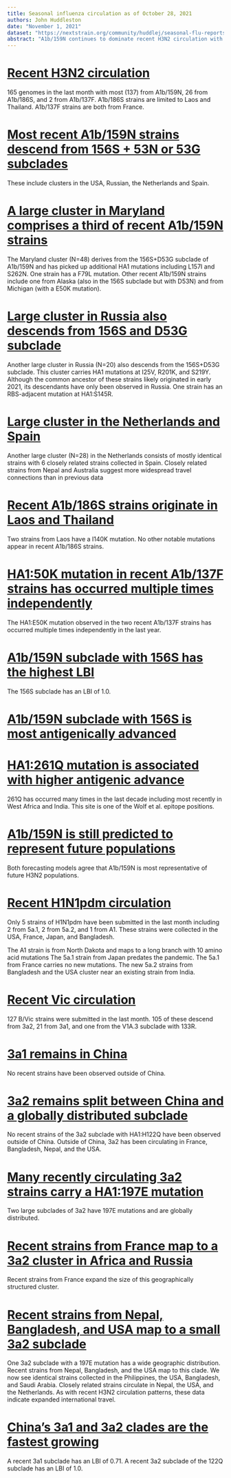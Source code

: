 ```yaml
---
title: Seasonal influenza circulation as of October 28, 2021
authors: John Huddleston
date: "November 1, 2021"
dataset: "https://nextstrain.org/community/huddlej/seasonal-flu-reports/flu/seasonal/2021-10-28/h3n2/ha/2y?d=tree,map&f_recency=last%20week,last%20month&p=grid"
abstract: "A1b/159N continues to dominate recent H3N2 circulation with new clusters observed in the USA, Russia, and the Netherlands. Few H1N1pdm strains exist for the last month. B/Victoria remains split into clades in China and those outside of China. Outside of China, B/Victoria has circulated widely."
---
```


# [Recent H3N2 circulation](https://nextstrain.org/community/huddlej/seasonal-flu-reports/flu/seasonal/2021-10-28/h3n2/ha/2y?d=tree,map&f_recency=last%20week,last%20month&p=grid)

165 genomes in the last month with most (137) from A1b/159N, 26 from A1b/186S, and 2 from A1b/137F.
A1b/186S strains are limited to Laos and Thailand.
A1b/137F strains are both from France.

# [Most recent A1b/159N strains descend from 156S + 53N or 53G subclades](https://nextstrain.org/community/huddlej/seasonal-flu-reports/flu/seasonal/2021-10-28/h3n2/ha/2y?branchLabel=aa&c=country&d=tree&f_recency=last%20month,last%20week&label=clade:A1b/159N&p=full)

These include clusters in the USA, Russian, the Netherlands and Spain.

# [A large cluster in Maryland comprises a third of recent A1b/159N strains](https://nextstrain.org/community/huddlej/seasonal-flu-reports/flu/seasonal/2021-10-28/h3n2/ha/2y?branchLabel=aa&c=country&d=tree&f_country=Usa&f_recency=last%20week,last%20month&m=div&p=full)

The Maryland cluster (N=48) derives from the 156S+D53G subclade of A1b/159N and has picked up additional HA1 mutations including L157I and S262N.
One strain has a F79L mutation.
Other recent A1b/159N strains include one from Alaska (also in the 156S subclade but with D53N) and from Michigan (with a E50K mutation).

# [Large cluster in Russia also descends from 156S and D53G subclade](https://nextstrain.org/community/huddlej/seasonal-flu-reports/flu/seasonal/2021-10-28/h3n2/ha/2y?branchLabel=aa&c=country&d=tree&f_country=Russia&f_recency=last%20month,last%20week&label=clade:A1b/159N&m=div&p=full)

Another large cluster in Russia (N=20) also descends from the 156S+D53G subclade.
This cluster carries HA1 mutations at I25V, R201K, and S219Y.
Although the common ancestor of these strains likely originated in early 2021, its descendants have only been observed in Russia.
One strain has an RBS-adjacent mutation at HA1:S145R.

# [Large cluster in the Netherlands and Spain](https://nextstrain.org/community/huddlej/seasonal-flu-reports/flu/seasonal/2021-10-28/h3n2/ha/2y?branchLabel=aa&c=country&d=tree&f_recency=last%20month,last%20week&gt=HA1.53N&m=div&p=full)

Another large cluster (N=28) in the Netherlands consists of mostly identical strains with 6 closely related strains collected in Spain.
Closely related strains from Nepal and Australia suggest more widespread travel connections than in previous data

# [Recent A1b/186S strains originate in Laos and Thailand](https://nextstrain.org/community/huddlej/seasonal-flu-reports/flu/seasonal/2021-10-28/h3n2/ha/2y?c=gt-HA1_140&d=tree,map&f_recency=last%20month,last%20week&label=clade:A1b/186S&m=div&p=grid)

Two strains from Laos have a I140K mutation.
No other notable mutations appear in recent A1b/186S strains.

# [HA1:50K mutation in recent A1b/137F strains has occurred multiple times independently](https://nextstrain.org/community/huddlej/seasonal-flu-reports/flu/seasonal/2021-10-28/h3n2/ha/2y?d=tree,map&f_epiweek=202102,202103,202104,202105,202106,202107,202108,202109,202110,202111,202112,202113,202114,202115,202116,202118,202119,202120,202121,202122,202123,202124,202125,202126,202127,202128,202129,202130,202131,202132,202133,202134,202135,202136,202137,202138,202139,202140,202141,202142,202101&gt=HA1.50K&p=grid)

The HA1:E50K mutation observed in the two recent A1b/137F strains has occurred multiple times independently in the last year.

# [A1b/159N subclade with 156S has the highest LBI](https://nextstrain.org/community/huddlej/seasonal-flu-reports/flu/seasonal/2021-10-28/h3n2/ha/2y?c=lbi&d=tree&p=full)

The 156S subclade has an LBI of 1.0.

# [A1b/159N subclade with 156S is most antigenically advanced](https://nextstrain.org/community/huddlej/seasonal-flu-reports/flu/seasonal/2021-10-28/h3n2/ha/2y?c=cTiterSub&d=tree&p=full)

# [HA1:261Q mutation is associated with higher antigenic advance](https://nextstrain.org/community/huddlej/seasonal-flu-reports/flu/seasonal/2021-10-28/h3n2/ha/2y?c=cTiterSub&d=tree&gt=HA1.261Q&p=full)

261Q has occurred many times in the last decade including most recently in West Africa and India.
This site is one of the Wolf et al. epitope positions.

# [A1b/159N is still predicted to represent future populations](https://nextstrain.org/community/huddlej/seasonal-flu-reports/flu/seasonal/2021-10-28/h3n2/ha/2y?d=tree,frequencies&l=scatter&p=full&scatterX=weighted_distance_to_future_by_cTiter_x-ne_star&scatterY=weighted_distance_to_future_by_ne_star-lbi)

Both forecasting models agree that A1b/159N is most representative of future H3N2 populations.

# [Recent H1N1pdm circulation](https://nextstrain.org/community/huddlej/seasonal-flu-reports/flu/seasonal/2021-10-28/h1n1pdm/ha/2y?d=tree,map&f_recency=last%20month,last%20week&p=grid)

Only 5 strains of H1N1pdm have been submitted in the last month including 2 from 5a.1, 2 from 5a.2, and 1 from A1.
These strains were collected in the USA, France, Japan, and Bangladesh.

The A1 strain is from North Dakota and maps to a long branch with 10 amino acid mutations 
The 5a.1 strain from Japan predates the pandemic.
The 5a.1 from France carries no new mutations.
The new 5a.2 strains from Bangladesh and the USA cluster near an existing strain from India.

# [Recent Vic circulation](https://nextstrain.org/community/huddlej/seasonal-flu-reports/flu/seasonal/2021-10-28/vic/ha/2y?d=tree,map&f_recency=last%20week,last%20month&p=grid)

127 B/Vic strains were submitted in the last month.
105 of these descend from 3a2, 21 from 3a1, and one from the V1A.3 subclade with 133R.

# [3a1 remains in China](https://nextstrain.org/community/huddlej/seasonal-flu-reports/flu/seasonal/2021-10-28/vic/ha/2y?c=country&d=tree,map&f_recency=last%20week,last%20month&label=clade:3a1&p=grid)

No recent strains have been observed outside of China.

# [3a2 remains split between China and a globally distributed subclade](https://nextstrain.org/community/huddlej/seasonal-flu-reports/flu/seasonal/2021-10-28/vic/ha/2y?c=country&d=tree,map&f_recency=last%20week,last%20month&label=clade:3a2&p=grid)

No recent strains of the 3a2 subclade with HA1:H122Q have been observed outside of China.
Outside of China, 3a2 has been circulating in France, Bangladesh, Nepal, and the USA.

# [Many recently circulating 3a2 strains carry a HA1:197E mutation](https://nextstrain.org/community/huddlej/seasonal-flu-reports/flu/seasonal/2021-10-28/vic/ha/2y?c=country&d=tree,map&gt=HA1.197E&p=grid)

Two large subclades of 3a2 have 197E mutations and are globally distributed.

# [Recent strains from France map to a 3a2 cluster in Africa and Russia](https://nextstrain.org/community/huddlej/seasonal-flu-reports/flu/seasonal/2021-10-28/vic/ha/2y?c=country&d=tree,map&gt=HA1.182A,197E&m=div&p=grid)

Recent strains from France expand the size of this geographically structured cluster.

# [Recent strains from Nepal, Bangladesh, and USA map to a small 3a2 subclade](https://nextstrain.org/community/huddlej/seasonal-flu-reports/flu/seasonal/2021-10-28/vic/ha/2y?c=country&d=tree,map&gt=HA1.197E,nuc.329G&p=grid)

One 3a2 subclade with a 197E mutation has a wide geographic distribution.
Recent strains from Nepal, Bangladesh, and the USA map to this clade.
We now see identical strains collected in the Philippines, the USA, Bangladesh, and Saudi Arabia.
Closely related strains circulate in Nepal, the USA, and the Netherlands.
As with recent H3N2 circulation patterns, these data indicate expanded international travel.

# [China’s 3a1 and 3a2 clades are the fastest growing](https://nextstrain.org/community/huddlej/seasonal-flu-reports/flu/seasonal/2021-10-28/vic/ha/2y?c=lbi&d=tree&m=div&p=full)

A recent 3a1 subclade has an LBI of 0.71.
A recent 3a2 subclade of the 122Q subclade has an LBI of 1.0.
